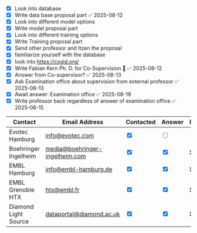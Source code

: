 - [x] Look into database
- [x] Write data base proposal part ✅ 2025-08-12
- [x] Look into different model options
- [x] Write model proposal part
- [x] Look into different training options
- [x] Write Training proposal part
- [x] Send other professor and Itzen the proposal 
- [x] familiarize yourself with the database
- [x] look into https://csgid.org/
- [x] Write Fabian Kern Ph. D. for Co-Supervision 🔺 ✅ 2025-08-12
- [x] Answer from Co-supervisor? ✅ 2025-08-13
- [x] Ask Examination office about supervision from external professor ✅ 2025-08-13
- [x] Await answer: Examination office ✅ 2025-08-19
- [x] Write professor back regardless of answer of examination office ✅ 2025-08-15

| Contact              | Email Address                  | Contacted                                    | Answer                                       | Help  |
| -------------------- | ------------------------------ | -------------------------------------------- | -------------------------------------------- | ----- |
| Evotec Hamburg       | info@evotec.com                | <input id="hc-1706" type="checkbox" checked> | <input id="hc-5968" type="checkbox">         |       |
| Boehringer Ingelheim | media@boehringer-ingelheim.com | <input id="hc-4340" type="checkbox" checked> | <input id="hc-1501" type="checkbox" checked> | ❌     |
| EMBL Hamburg         | info@embl-hamburg.de           | <input id="hc-9767" type="checkbox" checked> | <input id="hc-8983" type="checkbox" checked> | ❌<br> |
| EMBL Grenoble HTX    | htx@embl.fr                    | <input id="hc-7627" type="checkbox" checked> | <input id="hc-7053" type="checkbox" checked> | ❌     |
| Diamond Light Source | dataportal@diamond.ac.uk       | <input id="hc-7106" type="checkbox" checked> | <input id="hc-2186" type="checkbox" checked> | ❌     |


